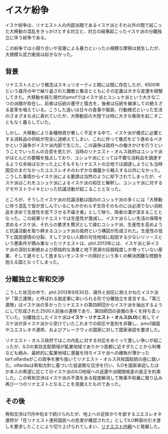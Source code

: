 # イスケ紛争
イスケ紛争は、リナエスト人の内部派閥であるイスケ派とそれ以外の間で起こった大移動の混乱をきっかけとする対立と、対立の結果起こったイスケ派の分離独立に伴う紛争である。

この紛争では小競り合いや官憲による暴力といった小規模な摩擦は発生したが、大規模な武力衝突は起きなかった。

## 背景
リナエスト人という概念はスキュリオーティエ期には既に存在したが、6500年という歳月の中で繰り返された離散と集合とともにその定義は大きな変遷を経験してきた。大移動を経た現代のpmcfではイスケ派とユシュケ派という大きな二つの派閥が存在し、前者は伝統の墨守と復古を、後者は伝統を継承しての絶えざる変革を唱えている。こうした違いは日々の食事や服装、行動様式といった生活のさまざまな点に表れていたが、大移動前の大陸では特に大きな衝突を起こすこともなく暮らしていた。

しかし、大移動により各種物資が著しく不足する中で、イスケ派が儀式に必要とする消耗品の供給が完全に途絶えてしまい、これに伴って儀式をどう進めるべきかという論争がイスケ派内部で生じた。この論争は政府への働きかけを行うということでいったんの合意を見たが、当時のリナエスト・オルス政府はユシュケ派がほとんどの要職を独占しており、ユシュケ派にとっては不要な消耗品を調達するような余裕はなかった上にそもそもリナエストの立地では調達しようにも当時国交のまだなかったユエスレオネのわずかな備蓄から輸入する以外になかった。こうした事情からイスケ派による要請は当然のように却下されてしまったが、イスケ派はこれをユシュケ派によるイスケ派の抑圧と解釈し、ユシュケ派に対するデモやストライキといった抗議活動が起こることとなった。

ところが、そうしたイスケ派の抗議活動は国内のユシュケ派の多くには「大移動に伴う混乱で皆が苦しんでいるにもかかわらず生存そのものには必須でない消耗品を求めて生産性を低下させる不届き者」として映り、両者の溝が深まることとなった。この結果リナエストでは生産性が激減し、イスケ派らしい生活の保障を求めるイスケ派、それらの要求を贅沢として疎むユシュケ派、生産性を高めようと抗議活動を取り締まるユシュケ派の政府という構図が形成された。生産性の低下と国民感情の分裂、そして少ない人類の可住地域に起因する少ないリソースという悪条件が積み重なったリナエストは、phil.2013年には、イスケ派と非イスケ派の深刻な断絶および原始的な漁業と地下資源の採掘程度しか育っていない産業、そして遅々として進まないモンスターの掃討という多くの解決困難な問題を抱える国となってしまった。

## 分離独立と宥和交渉
こうした状況の中で、phil.2013年9月30日、疎外と抑圧に耐えかねたイスケ派が「第三連隊」と呼ばれる脱走軍に率いられる形で分離独立を宣言する。「第三連隊」はイスケ派の多かったリナエストの第四師団からイスケ派を抽出するようにして形成された2500人前後の連隊であり、第四師団の装備の多くを持ち去っていた。分離独立したイスケ派は<b>イスケ・リナエスト・オルス(ILO)</b>と称してイスケ派が非イスケ派から受けていたこれまでの抑圧や差別を非難し、pmcf諸国やユエスレオネ連邦、およびアレークウィの国家に対して国家承認を要求した。

リナエスト・オルス政府ではこの内乱に対する対応をめぐって激しい争いが起こったが、ILOの実効支配領域が鉱業地域でありかつ首都に近すぎたことから利権なども絡み、最終的に鉱業地域に基盤を持ちイスケ派への確執が薄かったtarf.olfardiaがこの政争を勝ち抜いてリナエスト・オルス共和国総統の座に就いた。olfardiaは宥和方針に基づいた低姿勢な交渉を行い、ILOを国家承認したほか本人の希望に応じてのイスケ派のILO地域への送還や派閥間格差の是正を約束した。この宥和交渉はイスケ派の不満をある程度解消して無事平和裏に取り込み再び一つのリナエストとなることを見据えたものであった。

## その後
宥和交渉は11月中旬まで続けられたが、地上への足掛かりを欲するユエスレオネ連邦が「在リナエスト連邦国民への危害が確認された」としてILO幹部の引き渡しを要求したことにより切り上げられてしまい、[リナエスト内戦](./linaest_war.md)へと発展した。